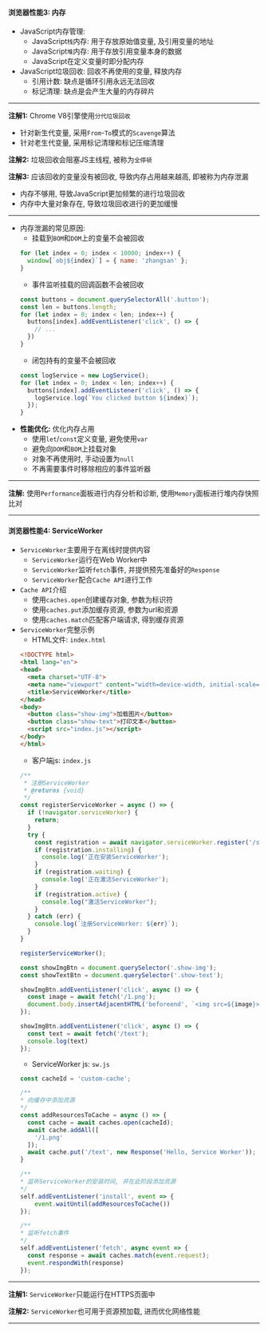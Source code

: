 #### 浏览器性能3: 内存
+ JavaScript内存管理:
  - JavaScript`栈`内存: 用于存放原始值变量, 及引用变量的地址
  - JavaScript`堆`内存: 用于存放引用变量本身的数据
  - JavaScript在定义变量时即分配内存
+ JavaScript垃圾回收: 回收不再使用的变量, 释放内存
  - 引用计数: 缺点是循环引用永远无法回收
  - 标记清理: 缺点是会产生大量的内存碎片
***
**注解1:** Chrome V8引擎使用`分代垃圾回收`
+ 针对新生代变量, 采用`From`-`To`模式的`Scavenge`算法
+ 针对老生代变量, 采用标记清理和标记压缩清理

**注解2:** 垃圾回收会阻塞JS主线程, 被称为`全停顿`

**注解3:** 应该回收的变量没有被回收, 导致内存占用越来越高, 即被称为内存泄漏
+ 内存不够用, 导致JavaScript更加频繁的进行垃圾回收
+ 内存中大量对象存在, 导致垃圾回收进行的更加缓慢
***
+ 内存泄漏的常见原因:
  - 挂载到`BOM`和`DOM`上的变量不会被回收
  ```JavaScript
  for (let index = 0; index < 10000; index++) {
    window[`obj${index}`] = { name: 'zhangsan' };
  }
  ```
  - 事件监听挂载的回调函数不会被回收
  ```JavaScript
  const buttons = document.querySelectorAll('.button');
  const len = buttons.length;
  for (let index = 0; index < len; index++) {
    buttons[index].addEventListener('click', () => {
      // ...
    })
  }
  ```
  - 闭包持有的变量不会被回收
  ```JavaScript
  const logService = new LogService();
  for (let index = 0; index < len; index++) { 
    buttons[index].addEventListener('click', () => {
      logService.log(`You clicked button ${index}`);
    });
  }
  ```
+ **性能优化:** 优化内存占用
  - 使用`let`/`const`定义变量, 避免使用`var`
  - 避免向`DOM`和`BOM`上挂载对象
  - 对象不再使用时, 手动设置为`null`
  - 不再需要事件时移除相应的事件监听器
***
**注解:** 使用`Performance`面板进行内存分析和诊断, 使用`Memory`面板进行堆内存快照比对
***

#### 浏览器性能4: ServiceWorker
+ `ServiceWorker`主要用于在离线时提供内容
  - `ServiceWorker`运行在Web Worker中
  - `ServiceWorker`监听`fetch`事件, 并提供预先准备好的`Response`
  - `ServiceWorker`配合`Cache API`进行工作
+ `Cache API`介绍
  - 使用`caches.open`创建缓存对象, 参数为标识符
  - 使用`caches.put`添加缓存资源, 参数为url和资源
  - 使用`caches.match`匹配客户端请求, 得到缓存资源
+ `ServiceWorker`完整示例
  - HTML文件: `index.html`
  ```HTML
  <!DOCTYPE html>
  <html lang="en">
  <head>
    <meta charset="UTF-8">
    <meta name="viewport" content="width=device-width, initial-scale=1.0">
    <title>ServiceWWorker</title>
  </head>
  <body>
    <button class="show-img">加载图片</button>
    <button class="show-text">打印文本</button>
    <script src="index.js"></script>
  </body>
  </html>
  ```
  - 客户端js: `index.js`
  ```JavaScript
  /**
   * 注册ServiceWorker
   * @returns {void}
   */
  const registerServiceWorker = async () => {
    if (!navigator.serviceWorker) {
      return;
    }
    try {
      const registration = await navigator.serviceWorker.register('/sw.js');
      if (registration.installing) {
        console.log('正在安装ServiceWorker');
      }
      if (registration.waiting) {
        console.log('正在激活ServiceWorker');
      }
      if (registration.active) {
        console.log("激活ServiceWorker");
      }
    } catch (err) {
      console.log(`注册ServiceWorker: ${err}`);
    }
  }

  registerServiceWorker();

  const showImgBtn = document.querySelector('.show-img');
  const showTextBtn = document.querySelector('.show-text');

  showImgBtn.addEventListener('click', async () => {
    const image = await fetch('/1.png');
    document.body.insertAdjacentHTML('beforeend', `<img src=${image}>`)
  });

  showImgBtn.addEventListener('click', async () => {
    const text = await fetch('/text');
    console.log(text)
  });
  ```
  - ServiceWorker js: `sw.js`
  ```JavaScript
  const cacheId = 'custom-cache';

  /**
  * 向缓存中添加资源
  */
  const addResourcesToCache = async () => {
    const cache = await caches.open(cacheId);
    await cache.addAll([
      '/1.png'
    ]);
    await cache.put('/text', new Response('Hello, Service Worker'));
  }

  /**
  * 监听ServiceWorker的安装时间, 并在此阶段添加资源
  */
  self.addEventListener('install', event => {
      event.waitUntil(addResourcesToCache())
  });

  /**
  * 监听fetch事件
  */
  self.addEventListener('fetch', async event => {
    const response = await caches.match(event.request);
    event.respondWith(response)
  });
  ```
***
**注解1:** `ServiceWorker`只能运行在HTTPS页面中

**注解2:** `ServiceWorker`也可用于资源预加载, 进而优化网络性能
***